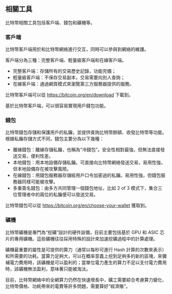 ## 相關工具

比特幣相關工具包括客戶端、錢包和礦機等。

### 客戶端

比特幣客戶端用於和比特幣網絡進行交互，同時可以參與到網絡的維護。

客戶端分為三種：完整客戶端、輕量級客戶端和在線客戶端。

* 完整客戶端：存儲所有的交易歷史記錄，功能完備；
* 輕量級客戶端：不保存交易副本，交易需要向別人查詢；
* 在線客戶端：通過網頁模式來瀏覽第三方服務器提供的服務。

比特幣客戶端可以從 https://bitcoin.org/en/download 下載到。

基於比特幣客戶端，可以很容易實現用戶錢包功能。

### 錢包

比特幣錢包存儲和保護用戶的私鑰，並提供查詢比特幣餘額、收發比特幣等功能。根據私鑰存儲方式不同，錢包主要分為以下幾種：

* 離線錢包：離線存儲私鑰，也稱為“冷錢包”。安全性相對最強，但無法直接發送交易，便利性差。
* 本地錢包：用本地設備存儲私鑰。可直接向比特幣網絡發送交易，易用性強，但本地設備存在被攻擊風險。
* 在線錢包：用錢包服務器存儲經用戶口令加密過的私鑰。易用性強，但錢包服務器同樣可能被攻擊。
* 多重簽名錢包：由多方共同管理一個錢包地址，比如 2 of 3 模式下，集合三位管理者中的兩位的私鑰便可以發送交易。

比特幣錢包可以從 https://bitcoin.org/en/choose-your-wallet 獲取到。

### 礦機

比特幣礦機是專門為“挖礦”設計的硬件設備，目前主要包括基於 GPU 和 ASIC 芯片的專用礦機。這些礦機往往採用特殊的設計來加速挖礦過程中的計算處理。

礦機最重要的屬性是可提供的算力（通常以每秒可進行 Hash 計算的次數來表示）和所需要的功耗。當算力足夠大，可以在概率意義上挖到足夠多的新的區塊，來彌補電力費用時，該礦機是可以盈利的；當單位電力產生的算力不足以支付電力費用時，該礦機無法盈利，意味著只能被淘汰。

目前，比特幣網絡中的全網算力仍然在快速增長中，礦工需要綜合考慮算力變化、比特幣價格、功耗帶來的電費等許多問題，需要算好“經濟賬”。

